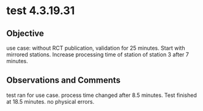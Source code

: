 # test 4.3.19.31
## Objective 

use case: without RCT publication, validation for 25 minutes. Start with mirrored stations. Increase processing time of station of station 3 after 7 minutes.

## Observations and Comments
test ran for use case. process time changed after 8.5 minutes. Test finished at 18.5 minutes. no physical errors.

